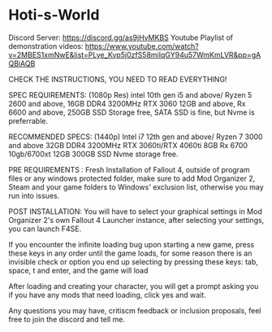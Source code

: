 # Hoti-s-World

Discord Server: https://discord.gg/as9jHvMKBS
Youtube Playlist of demonstration videos: https://www.youtube.com/watch?v=2MBES1xmNwE&list=PLye_Kvp5j0zfS58miIqGY94u57WmKmLVR&pp=gAQBiAQB

CHECK THE INSTRUCTIONS, YOU NEED TO READ EVERYTHING!

SPEC REQUIREMENTS:
(1080p Res)
intel 10th gen i5 and above/ Ryzen 5 2600 and above,
16GB DDR4 3200MHz
RTX 3060 12GB and above,
Rx 6600 and above,
250GB SSD Storage free, SATA SSD is fine, but Nvme is preferrable.

RECOMMENDED SPECS:
(1440p)
Intel i7 12th gen and above/ Ryzen 7 3000 and above
32GB DDR4 3200MHz
RTX 3060ti/RTX 4060ti 8GB
Rx 6700 10gb/6700xt 12GB
300GB SSD Nvme storage free.

PRE REQUIREMENTS :
Fresh Installation of Fallout 4, outside of program files or any windows protected folder, make sure to add Mod Organizer 2, Steam and your game folders to Windows' exclusion list, otherwise you may run into issues.

POST INSTALLATION: 
You will have to select your graphical settings in Mod Organizer 2's own Fallout 4 Launcher instance, after selecting your settings, you can launch F4SE.

If you encounter the infinite loading bug upon starting a new game, press these keys in any order until the game loads, for some reason there is an invisible check or option you end up selecting by pressing these keys: tab, space, t and enter, and the game will load

After loading and creating your character, you will get a prompt asking you if you have any mods that need loading, click yes and wait.

Any questions you may have, critiscm feedback or inclusion proposals, feel free to join the discord and tell me.
